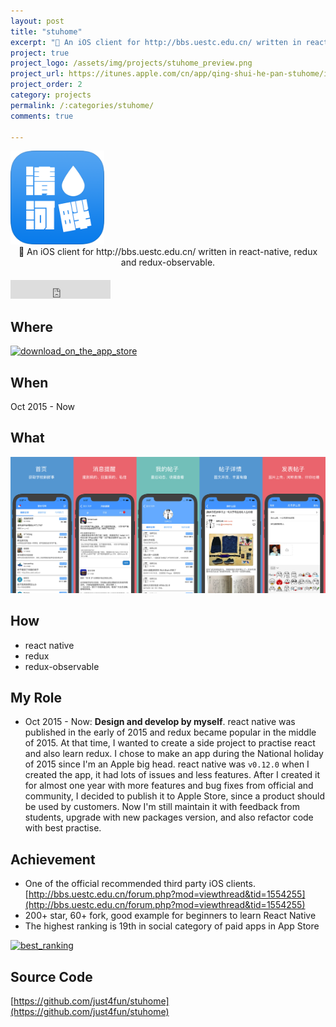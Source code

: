 ```yaml
---
layout: post
title: "stuhome"
excerpt: "📱 An iOS client for http://bbs.uestc.edu.cn/ written in react-native, redux and redux-observable."
project: true
project_logo: /assets/img/projects/stuhome_preview.png
project_url: https://itunes.apple.com/cn/app/qing-shui-he-pan-stuhome/id1190564355
project_order: 2
category: projects
permalink: /:categories/stuhome/
comments: true

---
```


<img src="/assets/img/projects/stuhome_logo.png" alt="" style="width: 150px;"/>

<center><figcaption>📱 An iOS client for http://bbs.uestc.edu.cn/ written in react-native, redux and redux-observable.</figcaption></center>

<iframe src="https://ghbtns.com/github-btn.html?user=just4fun&repo=stuhome&type=star&count=true&size=large" frameborder="0" scrolling="0" width="160px" height="30px" style="margin-top: 20px;"></iframe>


## Where

[<img style="width: 250px; margin: unset;" alt="download_on_the_app_store" src="https://user-images.githubusercontent.com/7512625/27969868-353f554c-637f-11e7-869d-3963933461ca.png">](https://itunes.apple.com/cn/app/qing-shui-he-pan-stuhome/id1190564355)

## When

Oct 2015 - Now

## What

![screenshots](/assets/img/projects/stuhome_preview.png)

## How

- react native
- redux
- redux-observable

## My Role

- Oct 2015 - Now: **Design and develop by myself**. react native was published in the early of 2015 and redux became popular in the middle of 2015. At that time, I wanted to create a side project to practise react and also learn redux. I chose to make an app during the National holiday of 2015 since I'm an Apple big head. react native was `v0.12.0` when I created the app, it had lots of issues and less features. After I created it for almost one year with more features and bug fixes from official and community, I decided to publish it to Apple Store, since a product should be used by customers. Now I'm still maintain it with feedback from students, upgrade with new packages version, and also refactor code with best practise.

## Achievement

- One of the official recommended third party iOS clients. [http://bbs.uestc.edu.cn/forum.php?mod=viewthread&tid=1554255](http://bbs.uestc.edu.cn/forum.php?mod=viewthread&tid=1554255)
- 200+ star, 60+ fork, good example for beginners to learn React Native
- The highest ranking is 19th in social category of paid apps in App Store

[<img alt="best_ranking" src="https://user-images.githubusercontent.com/7512625/41816779-0c69f8d8-77c0-11e8-9208-4ca908ff0280.png">](https://user-images.githubusercontent.com/7512625/41816779-0c69f8d8-77c0-11e8-9208-4ca908ff0280.png)

## Source Code

[https://github.com/just4fun/stuhome](https://github.com/just4fun/stuhome)
